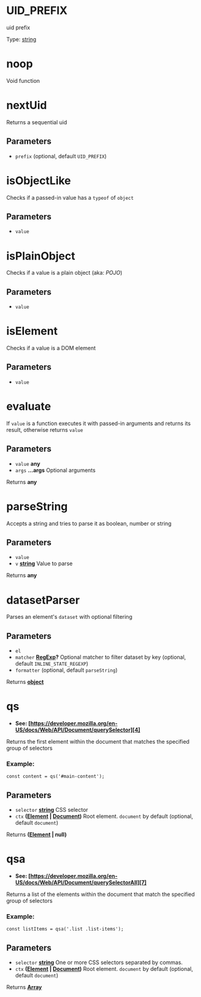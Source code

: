 <!-- Generated by documentation.js. Update this documentation by updating the source code. -->

# UID_PREFIX

uid prefix

Type: [string][1]

# noop

Void function

# nextUid

Returns a sequential uid

## Parameters

-   `prefix`   (optional, default `UID_PREFIX`)

# isObjectLike

Checks if a passed-in value has a `typeof` of `object`

## Parameters

-   `value`  

# isPlainObject

Checks if a value is a plain object (aka: _POJO_)

## Parameters

-   `value`  

# isElement

Checks if a value is a DOM element

## Parameters

-   `value`  

# evaluate

If `value` is a function executes it with passed-in arguments and returns its result,
otherwise returns `value`

## Parameters

-   `value` **any** 
-   `args` **...args** Optional arguments

Returns **any** 

# parseString

Accepts a string and tries to parse it as boolean, number or string

## Parameters

-   `value`  
-   `v` **[string][1]** Value to parse

Returns **any** 

# datasetParser

Parses an element's `dataset` with optional filtering

## Parameters

-   `el`  
-   `matcher` **[RegExp][2]?** Optional matcher to filter dataset by key (optional, default `INLINE_STATE_REGEXP`)
-   `formatter`   (optional, default `parseString`)

Returns **[object][3]** 

# qs

-   **See: [https://developer.mozilla.org/en-US/docs/Web/API/Document/querySelector][4]**

Returns the first element within the document that matches the specified group of selectors

### Example:

    const content = qs('#main-content');

## Parameters

-   `selector` **[string][1]** CSS selector
-   `ctx` **([Element][5] \| [Document][6])** Root element. `document` by default (optional, default `document`)

Returns **([Element][5] | null)** 

# qsa

-   **See: [https://developer.mozilla.org/en-US/docs/Web/API/Document/querySelectorAll][7]**

Returns a list of the elements within the document that match the specified group of selectors

### Example:

    const listItems = qsa('.list .list-items');

## Parameters

-   `selector` **[string][1]** One or more CSS selectors separated by commas.
-   `ctx` **([Element][5] \| [Document][6])** Root element. `document` by default (optional, default `document`)

Returns **[Array][8]** 

[1]: https://developer.mozilla.org/docs/Web/JavaScript/Reference/Global_Objects/String

[2]: https://developer.mozilla.org/docs/Web/JavaScript/Reference/Global_Objects/RegExp

[3]: https://developer.mozilla.org/docs/Web/JavaScript/Reference/Global_Objects/Object

[4]: https://developer.mozilla.org/en-US/docs/Web/API/Document/querySelector

[5]: https://developer.mozilla.org/docs/Web/API/Element

[6]: https://developer.mozilla.org/docs/Web/JavaScript

[7]: https://developer.mozilla.org/en-US/docs/Web/API/Document/querySelectorAll

[8]: https://developer.mozilla.org/docs/Web/JavaScript/Reference/Global_Objects/Array
